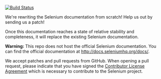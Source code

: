 [![Build Status](https://travis-ci.org/SeleniumHQ/docs.svg)](https://travis-ci.org/SeleniumHQ/docs)

We're rewriting the Selenium documentation from scratch!
Help us out by sending us a patch!

Once this documentation reaches a state of relative stability and completeness,
it will replace the existing Selenium documentation.

**Warning:** This repo does not host the official Selenium documentation.
You can find the official documentation at http://docs.seleniumhq.org/docs/.

We accept patches and pull requests from GitHub.
When opening a pull request,
please indicate that you have signed the
[Contributor License Agreement](https://spreadsheets.google.com/spreadsheet/viewform?hl=en_US&formkey=dFFjXzBzM1VwekFlOWFWMjFFRjJMRFE6MQ#gid=0)
which is necessary to contribute to the Selenium project.
